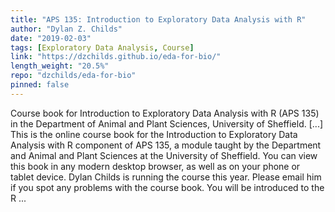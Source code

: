 ```yaml
---
title: "APS 135: Introduction to Exploratory Data Analysis with R"
author: "Dylan Z. Childs"
date: "2019-02-03"
tags: [Exploratory Data Analysis, Course]
link: "https://dzchilds.github.io/eda-for-bio/"
length_weight: "20.5%"
repo: "dzchilds/eda-for-bio"
pinned: false
---
```


Course book for Introduction to Exploratory Data Analysis with R (APS 135) in the Department of Animal and Plant Sciences, University of Sheffield. [...] This is the online course book for the Introduction to Exploratory Data Analysis with R component of APS 135, a module taught by the Department and Animal and Plant Sciences at the University of Sheffield. You can view this book in any modern desktop browser, as well as on your phone or tablet device. Dylan Childs is running the course this year. Please email him if you spot any problems with the course book. You will be introduced to the R ...
